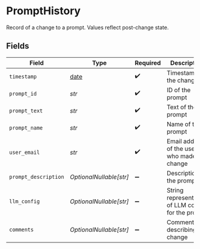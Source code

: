 # PromptHistory

Record of a change to a prompt. Values reflect post-change state.


## Fields

| Field                                                                | Type                                                                 | Required                                                             | Description                                                          |
| -------------------------------------------------------------------- | -------------------------------------------------------------------- | -------------------------------------------------------------------- | -------------------------------------------------------------------- |
| `timestamp`                                                          | [date](https://docs.python.org/3/library/datetime.html#date-objects) | :heavy_check_mark:                                                   | Timestamp of the change                                              |
| `prompt_id`                                                          | *str*                                                                | :heavy_check_mark:                                                   | ID of the prompt                                                     |
| `prompt_text`                                                        | *str*                                                                | :heavy_check_mark:                                                   | Text of the prompt                                                   |
| `prompt_name`                                                        | *str*                                                                | :heavy_check_mark:                                                   | Name of the prompt                                                   |
| `user_email`                                                         | *str*                                                                | :heavy_check_mark:                                                   | Email address of the user who made the change                        |
| `prompt_description`                                                 | *OptionalNullable[str]*                                              | :heavy_minus_sign:                                                   | Description of the prompt                                            |
| `llm_config`                                                         | *OptionalNullable[str]*                                              | :heavy_minus_sign:                                                   | String representation of LLM config for the prompt                   |
| `comments`                                                           | *OptionalNullable[str]*                                              | :heavy_minus_sign:                                                   | Comments describing the change                                       |